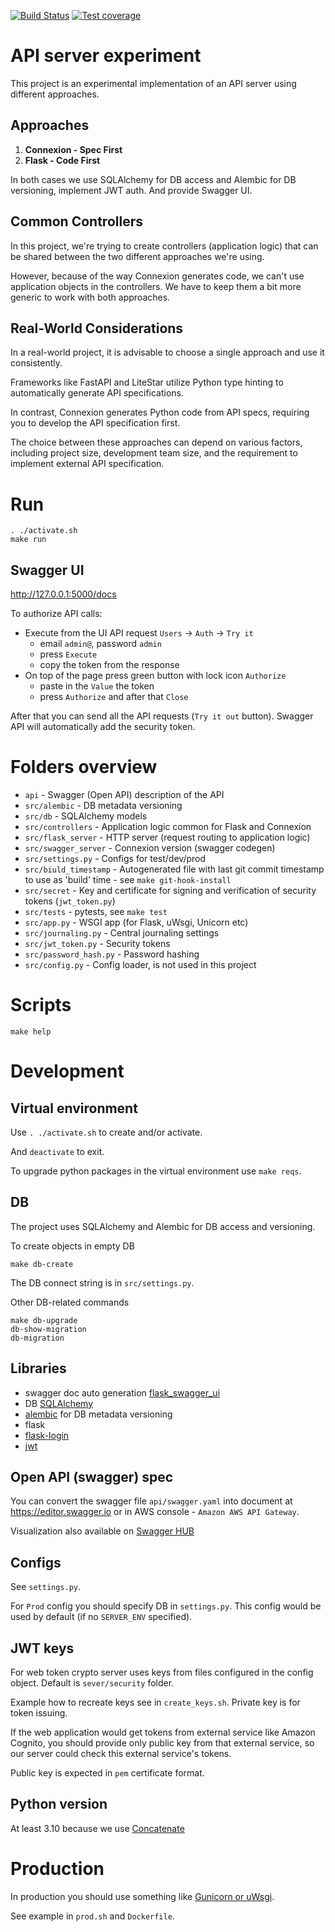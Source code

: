 [![Build Status](https://github.com/andgineer/api-db-prototype/workflows/ci/badge.svg)](https://github.com/andgineer/api-db-prototype/actions)
[![Test coverage](https://coveralls.io/repos/github/andgineer/api-db-prototype/badge.svg?branch=master)](https://coveralls.io/github/andgineer/api-db-prototype?branch=master)
# API server experiment

This project is an experimental implementation of an API server using different approaches.

## Approaches

1. **Connexion - Spec First**
2. **Flask - Code First**

In both cases we use SQLAlchemy for DB access and Alembic for DB versioning, implement JWT auth.
And provide Swagger UI.

## Common Controllers


In this project, we're trying to create controllers (application logic)
that can be shared between the two different approaches we're using.

However, because of the way Connexion generates code, we can't use application objects in the
controllers. We have to keep them a bit more generic to work with both approaches.

## Real-World Considerations

In a real-world project, it is advisable to choose a single approach and use it consistently.

Frameworks like FastAPI and LiteStar utilize Python type hinting to automatically generate
API specifications.

In contrast, Connexion generates Python code from API specs, requiring you to develop the API specification first.

The choice between these approaches can depend on various factors, including project size, development team size,
and the requirement to implement external API specification.

# Run

    . ./activate.sh
    make run

## Swagger UI

http://127.0.0.1:5000/docs

To authorize API calls:
- Execute from the UI API request `Users` -> `Auth` -> `Try it`
  - email `admin@`, password `admin`
  - press `Execute`
  - copy the token from the response
- On top of the page press green button with lock icon `Authorize`
  - paste in the `Value` the token
  - press `Authorize` and after that `Close`

After that you can send all the API requests (`Try it out` button).
Swagger API will automatically add the security token.

# Folders overview

* `api` - Swagger (Open API) description of the API
* `src/alembic` - DB metadata versioning
* `src/db` - SQLAlchemy models
* `src/controllers` - Application logic common for Flask and Connexion
* `src/flask_server` - HTTP server (request routing to application logic)
* `src/swagger_server` - Connexion version (swagger codegen)
* `src/settings.py` - Configs for test/dev/prod
* `src/biuld_timestamp` - Autogenerated file with last git commit timestamp to use as 'build' time - see `make git-hook-install`
* `src/secret` - Key and certificate for signing and verification of security tokens (`jwt_token.py`)
* `src/tests` - pytests, see `make test`
* `src/app.py` - WSGI app (for Flask, uWsgi, Unicorn etc)
* `src/journaling.py` - Central journaling settings
* `src/jwt_token.py` - Security tokens
* `src/password_hash.py` - Password hashing
* `src/config.py` - Config loader, is not used in this project

# Scripts

    make help

# Development

## Virtual environment

Use `. ./activate.sh` to create and/or activate.

And `deactivate` to exit.

To upgrade python packages in the virtual environment use `make reqs`.

## DB

The project uses SQLAlchemy and Alembic for DB access and versioning.

To create objects in empty DB

    make db-create

The DB connect string is in `src/settings.py`.

Other DB-related commands

    make db-upgrade
    db-show-migration
    db-migration

## Libraries

* swagger doc auto generation [flask_swagger_ui](https://pypi.org/project/flask-swagger-ui/)
* DB [SQLAlchemy](http://wiki.python.su/%D0%94%D0%BE%D0%BA%D1%83%D0%BC%D0%B5%D0%BD%D1%82%D0%B0%D1%86%D0%B8%D0%B8/SQLAlchemy)
* [alembic](https://pypi.org/project/alembic/) for DB metadata versioning
* flask
* [flask-login](https://flask-login.readthedocs.io/en/latest/)
* [jwt](https://realpython.com/token-based-authentication-with-flask/)


## Open API (swagger) spec

You can convert the swagger file `api/swagger.yaml` into document at
https://editor.swagger.io or in AWS console - `Amazon AWS API Gateway`.

Visualization also available on [Swagger HUB](https://app.swaggerhub.com/apis/andgineer/api-db-prototype/1.0-oas3)

## Configs

See `settings.py`.

For `Prod` config you should specify DB in `settings.py`.
This config would be used by default (if no `SERVER_ENV` specified).

## JWT keys

For web token crypto server uses keys from files configured in the config
object.
Default is `sever/security` folder.

Example how to recreate keys see in `create_keys.sh`.
Private key is for token issuing.

If the web application would get tokens from external service
like Amazon Cognito, you should provide only public key from that
external service, so our server could check this external service's tokens.

Public key is expected in `pem` certificate format.

## Python version

At least 3.10 because we use [Concatenate](https://peps.python.org/pep-0612/)

# Production

In production you should use something like
[Gunicorn or uWsgi](http://flask.pocoo.org/docs/1.0/deploying/).

See example in `prod.sh` and `Dockerfile`.
